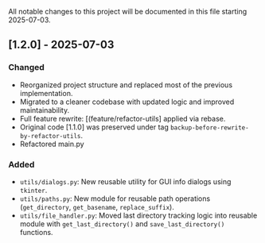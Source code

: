 All notable changes to this project will be documented in this file starting 2025-07-03.

## [1.2.0] - 2025-07-03
### Changed
- Reorganized project structure and replaced most of the previous implementation.
- Migrated to a cleaner codebase with updated logic and improved maintainability.
- Full feature rewrite: [(feature/refactor-utils] applied via rebase.
- Original code [1.1.0] was preserved under tag `backup-before-rewrite-by-refactor-utils`.
- Refactored main.py 

### Added
- `utils/dialogs.py`: New reusable utility for GUI info dialogs using `tkinter`.
- `utils/paths.py`: New module for reusable path operations (`get_directory`, `get_basename`, `replace_suffix`).
- `utils/file_handler.py`: Moved last directory tracking logic into reusable module with `get_last_directory()` and `save_last_directory()` functions.
